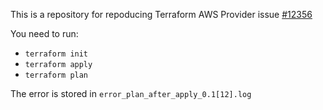 This is a repository for repoducing Terraform AWS Provider issue [#12356](https://github.com/terraform-providers/terraform-provider-aws/issues/12356)

You need to run:

* `terraform init`
* `terraform apply`
* `terraform plan`

The error is stored in `error_plan_after_apply_0.1[12].log`
